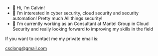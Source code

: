 - 👋 Hi, I’m Calvin!
- 👀 I’m interested in cyber security, cloud security and security automation! Pretty much All things security! 
- 🌱 I'm currently working as an Consultant at Mantel Group in Cloud Security and really looking forward to improving my skills in the field

If you want to contact me my private email is:

csclong@gmail.com
